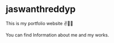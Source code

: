 # jaswanthreddyp

This is my portfolio website ✌️🚀🤞

You can find Information about me and my works.

